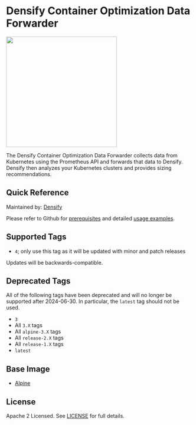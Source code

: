 # Densify Container Optimization Data Forwarder

<img src="https://www.densify.com/wp-content/uploads/densify.png" width="300">

The Densify Container Optimization Data Forwarder collects data from Kubernetes using the Prometheus API and forwards that data to Densify. Densify then analyzes your Kubernetes clusters and provides sizing recommendations.

## Quick Reference

Maintained by: [Densify](https://github.com/densify-dev/container-data-collection)

Please refer to Github for [prerequisites](https://github.com/densify-dev/container-data-collection/blob/main/requirements.md) and detailed [usage examples](https://github.com/densify-dev/container-data-collection/blob/main/README.md#cluster-setup).

## Supported Tags

- `4`; only use this tag as it will be updated with minor and patch releases

Updates will be backwards-compatible.

## Deprecated Tags

All of the following tags have been deprecated and will no longer be supported after 2024-06-30. In particular, the `latest` tag should not be used.

- `3`
- All `3.X` tags
- All `alpine-3.X` tags
- All `release-2.X` tags
- All `release-1.X` tags
- `latest`

## Base Image

- [Alpine](https://hub.docker.com/_/alpine)

## License

Apache 2 Licensed. See [LICENSE](https://github.com/densify-dev/container-data-collection/blob/main/LICENSE) for full details.

